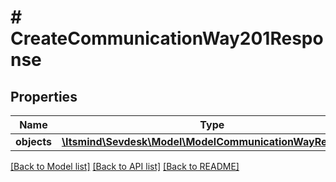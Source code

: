 # # CreateCommunicationWay201Response

## Properties

Name | Type | Description | Notes
------------ | ------------- | ------------- | -------------
**objects** | [**\Itsmind\Sevdesk\Model\ModelCommunicationWayResponse**](ModelCommunicationWayResponse.md) |  | [optional]

[[Back to Model list]](../../README.md#models) [[Back to API list]](../../README.md#endpoints) [[Back to README]](../../README.md)
